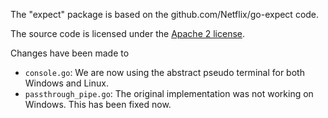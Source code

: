 The "expect" package is based on the github.com/Netflix/go-expect code.

The source code is licensed under the [Apache 2 license](https://github.com/Netflix/go-expect/blob/master/LICENSE).

Changes have been made to

- `console.go`: We are now using the abstract pseudo terminal for both Windows and Linux.
- `passthrough_pipe.go`: The original implementation was not working on Windows.  This has been fixed now.

